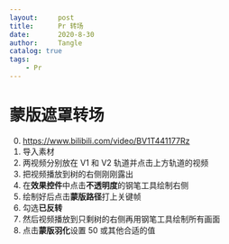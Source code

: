 ```yaml
---
layout:     post
title:      Pr 转场
date:       2020-8-30
author:     Tangle
catalog: true
tags:
    - Pr
---
```


# 蒙版遮罩转场

0. <https://www.bilibili.com/video/BV1T441177Rz>
0. 导入素材
0. 两视频分别放在 V1 和 V2 轨道并点击上方轨道的视频
0. 把视频播放到树的右侧刚刚露出
0. 在**效果控件**中点击**不透明度**的钢笔工具绘制右侧
0. 绘制好后点击**蒙版路径**打上关键帧
0. 勾选**已反转**
0. 然后视频播放到只剩树的右侧再用钢笔工具绘制所有画面
0. 点击**蒙版羽化**设置 50 或其他合适的值
